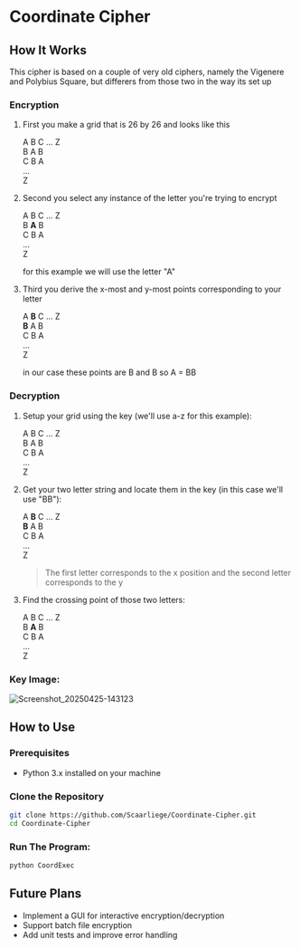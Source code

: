 # Coordinate Cipher

## How It Works

This cipher is based on a couple of very old ciphers, namely the Vigenere and Polybius Square, but differers from those two in the way its set up

### Encryption

1. First you make a grid that is 26 by 26 and looks like this

   A B C ... Z<br>
   B A B<br>
   C B A<br>
   ...<br>
   Z

2. Second you select any instance of the letter you're trying to encrypt

   A B C ... Z<br>
   B **A** B<br>
   C B A<br>
   ...<br>
   Z

   for this example we will use the letter "A"

3. Third you derive the x-most and y-most points corresponding to your letter

   A **B** C ... Z<br>
   **B** A B<br>
   C B A<br>
   ...<br>
   Z

   in our case these points are B and B so A = BB
### Decryption

1. Setup your grid using the key (we'll use a-z for this example):
   
   A B C ... Z<br>
   B A B<br>
   C B A<br>
   ...<br>
   Z

2. Get your two letter string and locate them in the key (in this case we'll use "BB"):
   
   A **B** C ... Z<br>
   **B** A B<br>
   C B A<br>
   ...<br>
   Z
   > The first letter corresponds to the x position and the second letter corresponds to the y

3. Find the crossing point of those two letters:

   A B C ... Z<br>
   B **A** B<br>
   C B A<br>
   ...<br>
   Z
   
### Key Image:

![Screenshot_20250425-143123](https://github.com/user-attachments/assets/7d143468-51d1-47a1-a949-e1c0a3ce5f73)

## How to Use

### Prerequisites

- Python 3.x installed on your machine

### Clone the Repository

```bash
git clone https://github.com/Scaarliege/Coordinate-Cipher.git
cd Coordinate-Cipher
```

### Run The Program:

```bash
python CoordExec
```

## Future Plans

- Implement a GUI for interactive encryption/decryption
- Support batch file encryption
- Add unit tests and improve error handling
